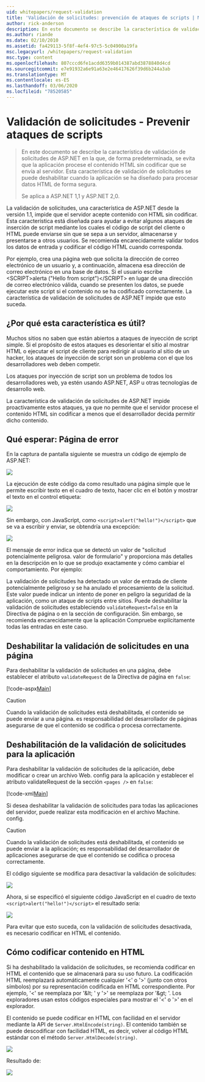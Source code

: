 ```yaml
---
uid: whitepapers/request-validation
title: 'Validación de solicitudes: prevención de ataques de scripts | Microsoft Docs'
author: rick-anderson
description: En este documento se describe la característica de validación de solicitudes de ASP.NET en la que, de forma predeterminada, se evita que la aplicación procese el envío de contenido HTML sin codificar...
ms.author: riande
ms.date: 02/10/2010
ms.assetid: fa429113-5f8f-4ef4-97c5-5c04900a19fa
msc.legacyurl: /whitepapers/request-validation
msc.type: content
ms.openlocfilehash: 807cccd6fe1acdd6359b014387abd3878840d4cd
ms.sourcegitcommit: e7e91932a6e91a63e2e46417626f39d6b244a3ab
ms.translationtype: MT
ms.contentlocale: es-ES
ms.lasthandoff: 03/06/2020
ms.locfileid: "78520585"
---
```

# <a name="request-validation---preventing-script-attacks"></a>Validación de solicitudes - Prevenir ataques de scripts

> En este documento se describe la característica de validación de solicitudes de ASP.NET en la que, de forma predeterminada, se evita que la aplicación procese el contenido HTML sin codificar que se envía al servidor. Esta característica de validación de solicitudes se puede deshabilitar cuando la aplicación se ha diseñado para procesar datos HTML de forma segura.
> 
> Se aplica a ASP.NET 1,1 y ASP.NET 2,0.

La validación de solicitudes, una característica de ASP.NET desde la versión 1.1, impide que el servidor acepte contenido con HTML sin codificar. Esta característica está diseñada para ayudar a evitar algunos ataques de inserción de script mediante los cuales el código de script del cliente o HTML puede enviarse sin que se sepa a un servidor, almacenarse y presentarse a otros usuarios. Se recomienda encarecidamente validar todos los datos de entrada y codificar el código HTML cuando corresponda.

Por ejemplo, crea una página web que solicita la dirección de correo electrónico de un usuario y, a continuación, almacena esa dirección de correo electrónico en una base de datos. Si el usuario escribe &lt;SCRIPT&gt;alerta ("Hello from script")&lt;/SCRIPT&gt; en lugar de una dirección de correo electrónico válida, cuando se presenten los datos, se puede ejecutar este script si el contenido no se ha codificado correctamente. La característica de validación de solicitudes de ASP.NET impide que esto suceda.

## <a name="why-this-feature-is-useful"></a>¿Por qué esta característica es útil?

Muchos sitios no saben que están abiertos a ataques de inyección de script simple. Si el propósito de estos ataques es desorientar el sitio al mostrar HTML o ejecutar el script de cliente para redirigir al usuario al sitio de un hacker, los ataques de inyección de script son un problema con el que los desarrolladores web deben competir.

Los ataques por inyección de script son un problema de todos los desarrolladores web, ya estén usando ASP.NET, ASP u otras tecnologías de desarrollo web.

La característica de validación de solicitudes de ASP.NET impide proactivamente estos ataques, ya que no permite que el servidor procese el contenido HTML sin codificar a menos que el desarrollador decida permitir dicho contenido.

## <a name="what-to-expect-error-page"></a>Qué esperar: Página de error

En la captura de pantalla siguiente se muestra un código de ejemplo de ASP.NET:

![](request-validation/_static/image1.png)

La ejecución de este código da como resultado una página simple que le permite escribir texto en el cuadro de texto, hacer clic en el botón y mostrar el texto en el control etiqueta:

![](request-validation/_static/image2.png)

Sin embargo, con JavaScript, como `<script>alert("hello!")</script>` que se va a escribir y enviar, se obtendría una excepción:

![](request-validation/_static/image3.png)

El mensaje de error indica que se detectó un valor de "solicitud potencialmente peligrosa. valor de formulario" y proporciona más detalles en la descripción en lo que se produjo exactamente y cómo cambiar el comportamiento. Por ejemplo:

La validación de solicitudes ha detectado un valor de entrada de cliente potencialmente peligroso y se ha anulado el procesamiento de la solicitud. Este valor puede indicar un intento de poner en peligro la seguridad de la aplicación, como un ataque de scripts entre sitios. Puede deshabilitar la validación de solicitudes estableciendo `validateRequest=false` en la Directiva de página o en la sección de configuración. Sin embargo, se recomienda encarecidamente que la aplicación Compruebe explícitamente todas las entradas en este caso.

## <a name="disabling-request-validation-on-a-page"></a>Deshabilitar la validación de solicitudes en una página

Para deshabilitar la validación de solicitudes en una página, debe establecer el atributo `validateRequest` de la Directiva de página en `false`:

[!code-aspx[Main](request-validation/samples/sample1.aspx)]

> [!CAUTION]
> Cuando la validación de solicitudes está deshabilitada, el contenido se puede enviar a una página. es responsabilidad del desarrollador de páginas asegurarse de que el contenido se codifica o procesa correctamente.

## <a name="disabling-request-validation-for-your-application"></a>Deshabilitación de la validación de solicitudes para la aplicación

Para deshabilitar la validación de solicitudes de la aplicación, debe modificar o crear un archivo Web. config para la aplicación y establecer el atributo validateRequest de la sección `<pages />` en `false`:

[!code-xml[Main](request-validation/samples/sample2.xml)]

Si desea deshabilitar la validación de solicitudes para todas las aplicaciones del servidor, puede realizar esta modificación en el archivo Machine. config.

> [!CAUTION]
> Cuando la validación de solicitudes está deshabilitada, el contenido se puede enviar a la aplicación; es responsabilidad del desarrollador de aplicaciones asegurarse de que el contenido se codifica o procesa correctamente.

El código siguiente se modifica para desactivar la validación de solicitudes:

![](request-validation/_static/image4.png)

Ahora, si se especificó el siguiente código JavaScript en el cuadro de texto `<script>alert("hello!")</script>` el resultado sería:

![](request-validation/_static/image5.png)

Para evitar que esto suceda, con la validación de solicitudes desactivada, es necesario codificar en HTML el contenido.

## <a name="how-to-html-encode-content"></a>Cómo codificar contenido en HTML

Si ha deshabilitado la validación de solicitudes, se recomienda codificar en HTML el contenido que se almacenará para su uso futuro. La codificación HTML reemplazará automáticamente cualquier '&lt;' o '&gt;' (junto con otros símbolos) por su representación codificada en HTML correspondiente. Por ejemplo, '&lt;' se reemplaza por '&amp;lt; ' y '&gt;' se reemplaza por '&amp;gt; '. Los exploradores usan estos códigos especiales para mostrar el '&lt;' o '&gt;' en el explorador.

El contenido se puede codificar en HTML con facilidad en el servidor mediante la API de `Server.HtmlEncode(string)`. El contenido también se puede descodificar con facilidad HTML, es decir, volver al código HTML estándar con el método `Server.HtmlDecode(string)`.

![](request-validation/_static/image6.png)

Resultado de:

![](request-validation/_static/image7.png)
